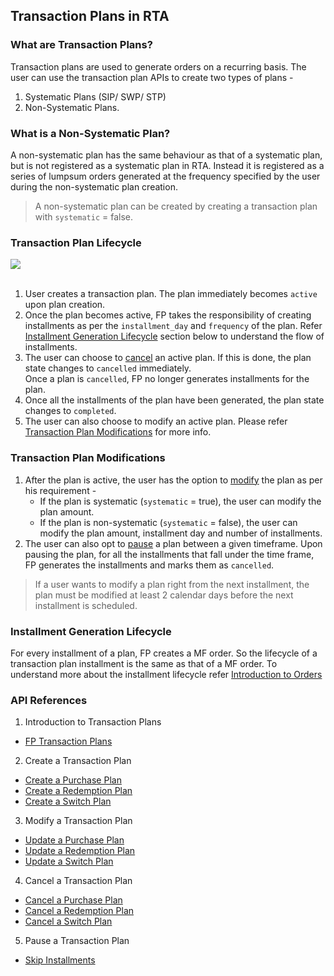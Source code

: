 
## Transaction Plans in RTA

### What are Transaction Plans?

Transaction plans are used to generate orders on a recurring basis.
The user can use the transaction plan APIs to create two types of plans - 
1. Systematic Plans (SIP/ SWP/ STP) 
2. Non-Systematic Plans.

### What is a Non-Systematic Plan?
A non-systematic plan has the same behaviour as that of a systematic plan, but is not registered as a systematic plan in RTA. Instead it is registered as a series of lumpsum orders generated at the frequency specified by the user during the non-systematic plan creation.

> A non-systematic plan can be created by creating a transaction plan with `systematic` = false.


### Transaction Plan Lifecycle
<div>
  <img src="../../images/transaction-plans-flow.png">
</div>

<br>

1. User creates a transaction plan. The plan immediately becomes `active` upon plan creation. 
2. Once the plan becomes active, FP takes the responsibility of creating installments as per the `installment_day` and `frequency` of the plan. Refer [Installment Generation Lifecycle](#installment-generation-lifecycle) section below to understand the flow of installments.
3. The user can choose to [cancel](#api-references) an active plan. If this is done, the plan state changes to `cancelled` immediately. <br> Once a plan is `cancelled`, FP no longer generates installments for the plan.
4. Once all the installments of the plan have been generated, the plan state changes to `completed`.
5. The user can also choose to modify an active plan. Please refer [Transaction Plan Modifications](#transaction-plan-modifications) for more info.

### Transaction Plan Modifications
1. After the plan is active, the user has the option to [modify](#api-references) the plan as per his requirement -
   - If the plan is systematic (`systematic` = true), the user can modify the plan amount.
   - If the plan is non-systematic (`systematic` = false), the user can modify the plan amount, installment day and number of installments. 
2. The user can also opt to [pause](#api-references) a plan between a given timeframe. Upon pausing the plan, for all the installments that fall under the time frame, FP generates the installments and marks them as `cancelled`. 

> If a user wants to modify a plan right from the next installment, the plan must be modified at least 2 calendar days before the next installment is scheduled.

### Installment Generation Lifecycle
For every installment of a plan, FP creates a MF order.
So the lifecycle of a transaction plan installment is the same as that of a MF order.
To understand more about the installment lifecycle refer [Introduction to Orders](orders-introduction)

### API References
1. Introduction to Transaction Plans
  - [FP Transaction Plans](https://fintechprimitives.com/docs/api/#fp-transaction-plans)

2. Create a Transaction Plan
  - [Create a Purchase Plan](https://fintechprimitives.com/docs/api/#create-a-purchase-plan)
  - [Create a Redemption Plan](https://fintechprimitives.com/docs/api/#create-a-redemption-plan)
  - [Create a Switch Plan](https://fintechprimitives.com/docs/api/#create-a-switch-plan)

3. Modify a Transaction Plan
  - [Update a Purchase Plan](https://fintechprimitives.com/docs/api/#update-a-purchase-plan)
  - [Update a Redemption Plan](https://fintechprimitives.com/docs/api/#update-a-redemption-plan)
  - [Update a Switch Plan](https://fintechprimitives.com/docs/api/#update-a-switch-plan)

4. Cancel a Transaction Plan
  - [Cancel a Purchase Plan](https://fintechprimitives.com/docs/api/#cancel-a-purchase-plan)
  - [Cancel a Redemption Plan](https://fintechprimitives.com/docs/api/#cancel-a-redemption-plan)
  - [Cancel a Switch Plan](https://fintechprimitives.com/docs/api/#cancel-a-switch-plan)

5. Pause a Transaction Plan
  - [Skip Installments](https://fintechprimitives.com/docs/api/#skip-installments-via-skip-instructions)
